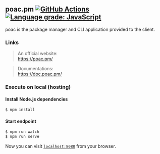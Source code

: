 ## poac.pm [![GitHub Actions](https://github.com/poacpm/poac.pm/workflows/Build%20and%20Deploy/badge.svg)](https://github.com/poacpm/poac.pm/actions?query=workflow%3A%22Build+and+Deploy%22) [![Language grade: JavaScript](https://img.shields.io/lgtm/grade/javascript/g/poacpm/poac.pm.svg?logo=lgtm&logoWidth=18)](https://lgtm.com/projects/g/poacpm/poac.pm/context:javascript)

poac is the package manager and CLI application provided to the client.


### Links
> An official website:<br>
https://poac.pm/

> Documentations:<br>
https://doc.poac.pm/


### Execute on local (hosting)

#### Install Node.js dependencies
```bash
$ npm install
```

#### Start endpoint
```bash
$ npm run watch
$ npm run serve
```

Now you can visit [`localhost:8080`](http://localhost:8080) from your browser.
